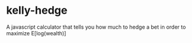 # kelly-hedge
A javascript calculator that tells you how much to hedge a bet in order to maximize E[log(wealth)]
